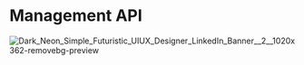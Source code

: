 ﻿# Management API
 ![Dark_Neon_Simple_Futuristic_UIUX_Designer_LinkedIn_Banner__2__1020x362-removebg-preview](https://github.com/user-attachments/assets/c7b20ff4-6c42-4d2b-a692-030de12de802)

